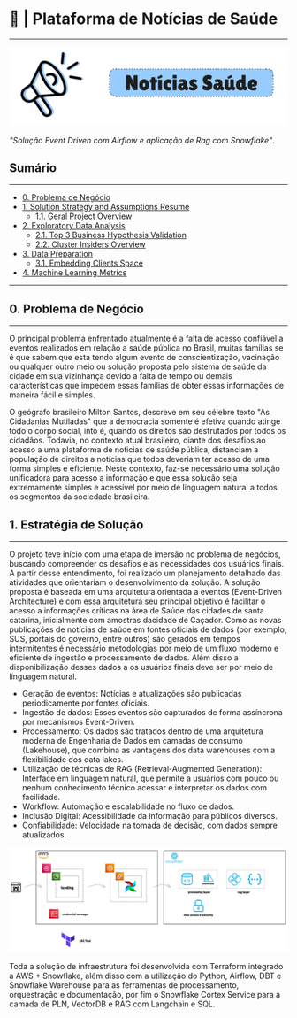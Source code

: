 # 📰 | Plataforma de Notícias de Saúde

---

<img src="assets/header.png">


*"Solução Event Driven com Airflow e aplicação de Rag com Snowflake"*.


<h2>Sumário</h2>
<hr>

- [0. Problema de Negócio](#0-problema-de-negócio)
- [1. Solution Strategy and Assumptions Resume](#1-solution-strategy-and-assumptions-resume)
  - [1.1. Geral Project Overview](#11-geral-project-overview)
- [2. Exploratory Data Analysis](#2-exploratory-data-analysis)
  - [2.1. Top 3 Business Hypothesis Validation](#21-top-3-business-hypothesis-validation)
  - [2.2. Cluster Insiders Overview](#22-cluster-insiders-overview)
- [3. Data Preparation](#3-data-preparation)
  - [3.1. Embedding Clients Space](#31-embedding-clients-space)
- [4. Machine Learning Metrics](#4-machine-learning-metrics)

<hr>

<h2>0. Problema de Negócio</h2>
<hr>

O principal problema enfrentado atualmente é a falta de acesso confiável a eventos realizados em relação a saúde pública no Brasil, muitas famílias se é que sabem que esta tendo algum evento de conscientização, vacinação ou qualquer outro meio ou solução proposta pelo sistema de saúde da cidade em sua vizinhança devido a falta de tempo ou demais características que impedem essas famílias de obter essas informações de maneira fácil e simples.   

O geógrafo brasileiro Milton Santos, descreve em seu célebre texto "As Cidadanias Mutiladas" que a democracia somente é efetiva quando atinge todo o corpo social, into é, quando os direitos são desfrutados por todos os cidadãos. Todavia, no contexto atual brasileiro, diante dos desafios ao acesso a uma plataforma de noticias de saúde pública, distanciam a população de direitos a notícias que todos deveriam ter acesso de uma forma simples e eficiente. Neste contexto, faz-se necessário uma solução unificadora para acesso a informação e que essa solução seja extremamente simples e acessível por meio de linguagem natural a todos os segmentos da sociedade brasileira. 

<h2>1. Estratégia de Solução</h2>
<hr>

O projeto teve início com uma etapa de imersão no problema de negócios, buscando compreender os desafios e as necessidades dos usuários finais. A partir desse entendimento, foi realizado um planejamento detalhado das atividades que orientariam o desenvolvimento da solução. A solução proposta é baseada em uma arquitetura orientada a eventos (Event-Driven Architecture) e com essa arquitetura seu principal objetivo é facilitar o acesso a informações críticas na área de Saúde das cidades de santa catarina, inicialmente com amostras dacidade de Caçador.
Como as novas publicações de notícias de saúde em fontes oficiais de dados (por exemplo, SUS, portais do governo, entre outros) são gerados em tempos intermitentes é necessário metodologias por meio de um fluxo moderno e eficiente de ingestão e processamento de dados. Além disso a disponibilização desses dados a os usuários finais deve ser por meio de linguagem natural.

- Geração de eventos: Notícias e atualizações são publicadas periodicamente por fontes oficiais.
- Ingestão de dados: Esses eventos são capturados de forma assíncrona por mecanismos Event-Driven.
- Processamento: Os dados são tratados dentro de uma arquitetura moderna de Engenharia de Dados em camadas de consumo (Lakehouse), que combina as vantagens dos data warehouses com a flexibilidade dos data lakes.
- Utilização de técnicas de RAG (Retrieval-Augmented Generation): Interface em linguagem natural, que permite a usuários com pouco ou nenhum conhecimento técnico acessar e interpretar os dados com facilidade.
- Workflow: Automação e escalabilidade no fluxo de dados.
- Inclusão Digital: Acessibilidade da informação para públicos diversos.
- Confiabilidade: Velocidade na tomada de decisão, com dados sempre atualizados.

<img src="assets/workflow.png">

Toda a solução de infraestrutura foi desenvolvida com Terraform integrado a AWS + Snowflake, além disso com a utilização do Python, Airflow, DBT e Snowflake Warehouse para as ferramentas de processamento, orquestração e documentação, por fim o Snowflake Cortex Service para a camada de PLN, VectorDB e RAG com Langchain e SQL. 

